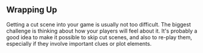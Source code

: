 ## Wrapping Up

Getting a cut scene into your game is usually not too difficult.  The biggest
challenge is thinking about how your players will feel about it.  It's probably
a good idea to make it possible to skip cut scenes, and also to re-play them,
especially if they involve important clues or plot elements.
